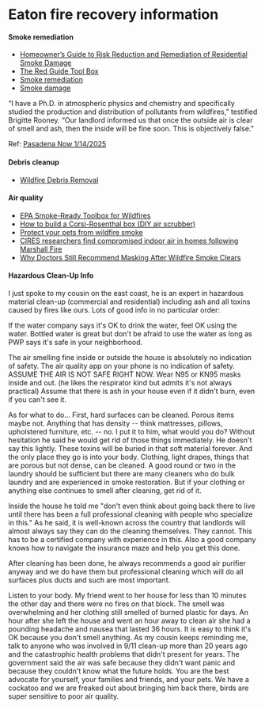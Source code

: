# Eaton fire recovery information

#### Smoke remediation
* [Homeowner’s Guide to Risk Reduction and Remediation of Residential Smoke Damage](https://www.fema.gov/sites/default/files/documents/fema_marshall-fire-mat-homeowners-guide-risk-reduction-remediation-residential-smoke-damage.pdf)
* [The Red Guide Tool Box](https://theredguidetorecovery.com/free-preparedness-recovery-tools/)
* [Smoke remediation](https://chicora.org/fire.html)
* [Smoke damage](https://docs.google.com/document/d/12_60Os6xw_ASyuufLoqKF1UOVutoZ3kv6HBzdDHUTYY/edit?tab=t.0)

“I have a Ph.D. in atmospheric physics and chemistry and specifically studied 
the production and distribution of pollutants from wildfires,” testified 
Brigitte Rooney. “Our landlord informed us that once the outside air is clear 
of smell and ash, then the inside will be fine soon. This is objectively 
false.”

Ref: [Pasadena Now 1/14/2025](https://pasadenanow.com/main/emergency-housing-crisis-grips-pasadena-as-wildfire-displaces-thousands)

#### Debris cleanup
* [Wildfire Debris Removal](https://www.recoveryaltadena.com/debrisremoval)

#### Air quality
* [EPA Smoke-Ready Toolbox for Wildfires](https://www.epa.gov/air-research/smoke-ready-toolbox-wildfires)
* [How to build a Corsi-Rosenthal box (DIY air scrubber)](https://corsirosenthalfoundation.org/resources/how-to-build-a-corsi-rosenthal-box-usa/)
* [Protect your pets from wildfire smoke](https://www.airnow.gov/publications/wildfire-guide-factsheets/wildfire-smoke-protect-your-pets/)
* [CIRES researchers find compromised indoor air in homes following Marshall Fire](https://cires.colorado.edu/news/cires-researchers-find-compromised-indoor-air-home-following-marshall-fire?fbclid=IwZXh0bgNhZW0CMTEAAR2ezoKFYlwtfEir1FoLo0flA22aIvHvK1OT_AD5gfv8gBcBk-3N19v5T_U_aem_dtcONLzoUUVbib1tz8vWIQ)
* [Why Doctors Still Recommend Masking After Wildfire Smoke Clears](https://www.nytimes.com/wirecutter/reviews/masking-after-wildfires/)
#### Hazardous Clean-Up Info
I just spoke to my cousin on the east coast, he is an expert in hazardous material clean-up (commercial and residential) including ash and all toxins caused by fires like ours. Lots of good info in no particular order:  

If the water company says it's OK to drink the water, feel OK using the water. Bottled water is great but don't be afraid to use the water as long as PWP says it's safe in your neighborhood. 

The air smelling fine inside or outside the house is absolutely no indication of safety. The air quality app on your phone is no indication of safety. ASSUME THE AIR IS NOT SAFE RIGHT NOW. Wear N95 or KN95 masks inside and out. (he likes the respirator kind but admits it's not always practical) Assume that there is ash in your house even if it didn't burn, even if you can't see it. 

As for what to do... First, hard surfaces can be cleaned. Porous items maybe not. Anything that has density -- think mattresses, pillows, upholstered furniture, etc. -- no. I put it to him, what would you do? Without hesitation he said he would get rid of those things immediately. He doesn't say this lightly.  These toxins will be buried in that soft material forever. And the only place they go is into your body. Clothing, light drapes, things that are porous but not dense, can be cleaned. A good round or two in the laundry should be sufficient but there are many cleaners who do bulk laundry and are experienced in smoke restoration. But if your clothing or anything else continues to smell after cleaning, get rid of it. 

Inside the house he told me "don't even think about going back there to live until there has been a full professional cleaning with people who specialize in this." As he said, it is well-known across the country that landlords will almost always say they can do the cleaning themselves. They cannot. This has to be a certified company with experience in this. Also a good company knows how to navigate the insurance maze and help you get this done. 

After cleaning has been done, he always recommends a good air purifier anyway and we do have them but professional cleaning which will do all surfaces plus ducts and such are most important. 

Listen to your body. My friend went to her house for less than 10 minutes the other day and there were no fires on that block. The smell was overwhelming and her clothing still smelled of burned plastic for days. An hour after she left the house and went an hour away to clean air she had a pounding headache and nausea that lasted 36 hours. It is easy to think it's OK because you don't smell anything. As my cousin keeps reminding me, talk to anyone who was involved in 9/11 clean-up more than 20 years ago and the catastrophic health problems that didn't present for years. The government said the air was safe because they didn't want panic and because they couldn't know what the future holds. You are the best advocate for yourself, your families and friends, and your pets. We have a cockatoo and we are freaked out about bringing him back there, birds are super sensitive to poor air quality.
